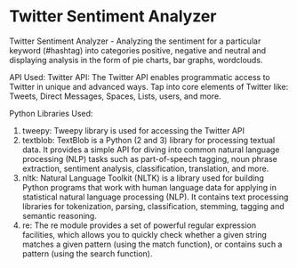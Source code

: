 # Twitter Sentiment Analyzer
Twitter Sentiment Analyzer - Analyzing the sentiment for a particular keyword (#hashtag) into categories positive, negative and neutral and displaying analysis in the form of pie charts, bar graphs, wordclouds.

API Used:
Twitter API: The Twitter API enables programmatic access to Twitter in unique and advanced ways. Tap into core elements of Twitter like: Tweets, Direct Messages, Spaces, Lists, users, and more.


Python Libraries Used:

1. tweepy:   Tweepy library is used for accessing the Twitter API
2. textblob: TextBlob is a Python (2 and 3) library for processing textual data. It provides a simple API for diving into common natural language processing (NLP) tasks              such as part-of-speech tagging, noun phrase extraction, sentiment analysis, classification, translation, and more.
3. nltk:     Natural Language Toolkit (NLTK) is a library used for building Python programs that work with human language data for applying in statistical natural                    language processing (NLP). It contains text processing libraries for tokenization, parsing, classification, stemming, tagging and semantic reasoning.
4. re:       The re module provides a set of powerful regular expression facilities, which allows you to quickly check whether a given string matches a given pattern                  (using the match function), or contains such a pattern (using the search function). 
